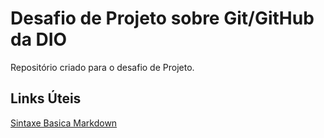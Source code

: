 # Desafio de Projeto sobre Git/GitHub da DIO
Repositório criado para o desafio de Projeto.

## Links Úteis
[Sintaxe Basica Markdown](https://www.markdownguide.org/basic-syntax/)


